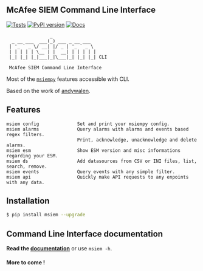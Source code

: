 ## McAfee SIEM Command Line Interface

[![Tests](https://github.com/mfesiem/msiem/workflows/test/badge.svg)](https://github.com/mfesiem/msiem/actions)
[![PyPI version](https://badge.fury.io/py/msiem.svg)](https://pypi.org/project/msiem/)
[![Docs](https://img.shields.io/badge/-documentation-blue)](https://mfesiem.github.io/docs/msiem/index.html)

```
                _                
  _ __ ___  ___(_) ___ _ __ ___  
 | '_ ` _ \/ __| |/ _ | '_ ` _ \ 
 | | | | | \__ | |  __| | | | | |
 |_| |_| |_|___|_|\___|_| |_| |_| CLI
     
 McAfee SIEM Command Line Interface
```

Most of the [`msiempy`](https://github.com/mfesiem/msiempy) features accessible with CLI.  

Based on the work of [andywalen](https://github.com/andywalden).  

## Features

    msiem config              Set and print your msiempy config.
    msiem alarms              Query alarms with alarms and events based regex filters. 
                              Print, acknowledge, unacknowledge and delete alarms.
    msiem esm                 Show ESM version and misc informations regarding your ESM.
    msiem ds                  Add datasources from CSV or INI files, list, search, remove.
    msiem events              Query events with any simple filter.
    msiem api                 Quickly make API requests to any enpoints with any data.

## Installation
```bash
$ pip install msiem --upgrade
```

## Command Line Interface documentation

**Read the [documentation](https://mfesiem.github.io/docs/msiem/)** or use `msiem -h`.  

#### More to come !

